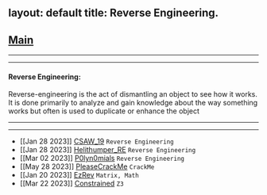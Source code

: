 layout: default
title:  Reverse Engineering.
---

<h2 class="menu-header" id="index"><a href="../../index.html">Main</a></h2>
<hr>

* * *
<h4 class="menu-header" id="reverse-engineering">Reverse Engineering:</h4>
Reverse-engineering is the act of dismantling an object to see how it works. It is done primarily to analyze and gain knowledge about the way something works but often is used to duplicate or enhance the object
<hr>
<hr>

- [[Jan 28 2023]] [CSAW_19](https://markuched13.github.io/posts/re/beleaf.html) `Reverse Engineering`
- [[Jan 28 2023]] [Helithumper_RE](https://markuched13.github.io/posts/re/helithumperre.html) `Reverse Engineering`
- [[Mar 02 2023]] [P0lyn0mials](https://h4ckyou.github.io/posts/re/posts/p0lyn0mials.html) `Reverse Engineering`
- [[May 28 2023]] [PleaseCrackMe](https://h4ckyou.github.io/posts/re/posts/PleaseCrackMe.html) `CrackMe`
- [[Jan 20 2023]] [EzRev](https://h4ckyou.github.io/posts/re/posts/ezRev.html) `Matrix, Math`
- [[Mar 22 2023]] [Constrained](https://h4ckyou.github.io/posts/re/posts/constrained.html) `Z3`
